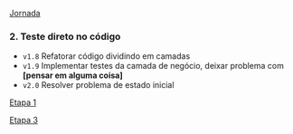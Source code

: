 [Jornada](jornada)

### 2. Teste direto no código
- `v1.8` Refatorar código dividindo em camadas
- `v1.9` Implementar testes da camada de negócio, deixar problema com **[pensar em alguma coisa]**
- `v2.0` Resolver problema de estado inicial

[Etapa 1](jornada-1)

[Etapa 3](jornada-3)